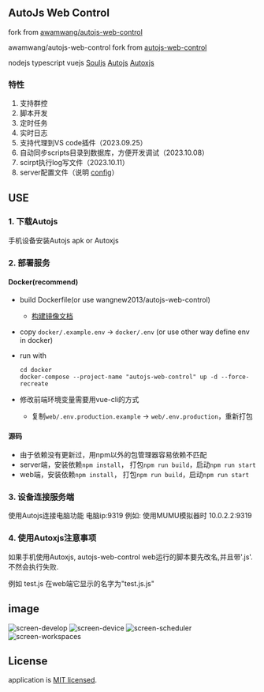 ## AutoJs Web Control

fork from [awamwang/autojs-web-control](https://github.com/awamwang/autojs-web-control)

awamwang/autojs-web-control fork from [autojs-web-control](https://github.com/zrk1993/autojs-web-control)

nodejs typescript vuejs  [Souljs](https://github.com/zrk1993/souljs) [Autojs](https://github.com/hyb1996/Auto.js) [Autoxjs](https://github.com/aiselp/AutoX)

### 特性

1. 支持群控
2. 脚本开发
3. 定时任务
4. 实时日志
5. 支持代理到VS code插件（2023.09.25）
6. 自动同步scripts目录到数据库，方便开发调试（2023.10.08）
7. scirpt执行log写文件（2023.10.11）
8. server配置文件（说明 [config](https://github.com/node-config/node-config/wiki/Configuration-Files)）

## USE

### 1. 下载Autojs

手机设备安装Autojs apk or Autoxjs

### 2. 部署服务

#### Docker(recommend)

+ build Dockerfile(or use wangnew2013/autojs-web-control)
    * [构建镜像文档](./BUILD.md)

+ copy `docker/.example.env` -> `docker/.env` (or use other way define env in docker)

+ run with
    ```
    cd docker
    docker-compose --project-name "autojs-web-control" up -d --force-recreate
    ```

+ 修改前端环境变量需要用vue-cli的方式
    * 复制`web/.env.production.example` -> `web/.env.production`，重新打包

#### 源码

+ 由于依赖没有更新过，用npm以外的包管理器容易依赖不匹配
+ server端，安装依赖`npm install`， 打包`npm run build`，启动`npm run start`
+ web端，安装依赖`npm install`， 打包`npm run build`，启动`npm run start`

### 3. 设备连接服务端

使用Autojs连接电脑功能 电脑ip:9319
例如: 使用MUMU模拟器时 10.0.2.2:9319

### 4. 使用Autoxjs注意事项

如果手机使用Autoxjs, autojs-web-control web运行的脚本要先改名,并且带'.js'. 不然会执行失败.

例如 test.js 在web端它显示的名字为"test.js.js"

## image

![screen-develop](./image/develop.png)
![screen-device](./image/device.png)
![screen-scheduler](./image/scheduler.png)
![screen-workspaces](./image/workspaces.png)

## License

application is [MIT licensed](LICENSE).
